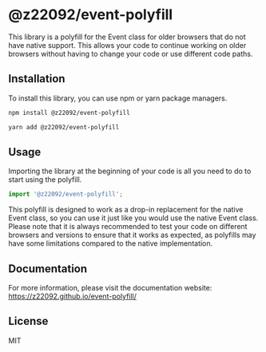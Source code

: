 # @z22092/event-polyfill

This library is a polyfill for the Event class for older browsers that do not have native support. This allows your code to continue working on older browsers without having to change your code or use different code paths.

## Installation

To install this library, you can use npm or yarn package managers.

```sh
npm install @z22092/event-polyfill
```

```sh
yarn add @z22092/event-polyfill
```

## Usage

Importing the library at the beginning of your code is all you need to do to start using the polyfill.

```typescript
import '@z22092/event-polyfill';
```

This polyfill is designed to work as a drop-in replacement for the native Event class, so you can use it just like you would use the native Event class.
Please note that it is always recommended to test your code on different browsers and versions to ensure that it works as expected, as polyfills may have some limitations compared to the native implementation.

## Documentation

For more information, please visit the documentation website: https://z22092.github.io/event-polyfill/

## License

MIT
